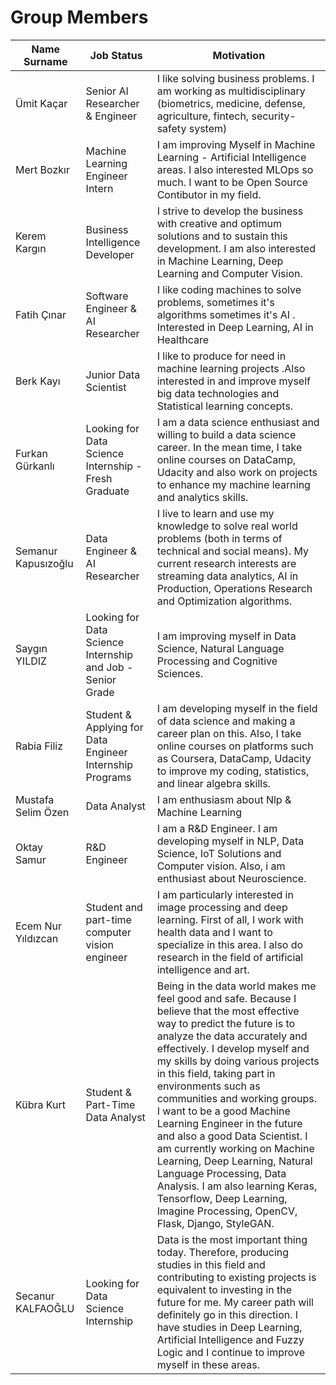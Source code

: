 # Group Members


Name Surname |Job Status | Motivation
---- | ---- | ---------------
Ümit Kaçar   | Senior AI Researcher & Engineer  | I like solving business problems. I am working as multidisciplinary  (biometrics, medicine, defense, agriculture, fintech, security-safety system)
Mert Bozkır  | Machine Learning Engineer Intern | I am improving Myself in Machine Learning - Artificial Intelligence areas.  I also interested MLOps so much. I want to be Open Source Contibutor in my field.
Kerem Kargın | Business Intelligence Developer  | I strive to develop the business with creative and optimum solutions and to sustain this development. I am also interested in Machine Learning, Deep Learning and Computer Vision.
Fatih Çınar | Software Engineer & AI Researcher | I like coding machines to solve problems, sometimes it's algorithms sometimes it's AI .  Interested in Deep Learning, AI in Healthcare |
Berk Kayı | Junior Data Scientist | I like to produce for need in machine learning projects .Also interested in and improve myself big data technologies and Statistical learning concepts. |
Furkan Gürkanlı | Looking for Data Science Internship - Fresh Graduate | I am a data science enthusiast and willing to build a data science career. In the mean time, I take online courses on DataCamp, Udacity and also work on projects to enhance my machine learning and analytics skills.
Semanur Kapusızoğlu | Data Engineer & AI Researcher | I live to learn and use my knowledge to solve real world problems (both in terms of technical and social means). My current research interests are streaming data analytics, AI in Production, Operations Research and Optimization algorithms. |  
Saygın YILDIZ| Looking for Data Science Internship and Job - Senior Grade |  I am improving myself in Data Science, Natural Language Processing and Cognitive Sciences. 
Rabia Filiz | Student & Applying for Data Engineer Internship Programs | I am developing myself in the field of data science and making a career plan on this. Also, I take online courses on platforms such as Coursera, DataCamp, Udacity to improve my coding, statistics, and linear algebra skills. 
Mustafa Selim Özen | Data Analyst | I am enthusiasm about Nlp & Machine Learning
Oktay Samur  | R&D Engineer  | I am a R&D Engineer. I am developing myself in NLP, Data Science, IoT Solutions and Computer vision. Also, i am enthusiast about Neuroscience.
Ecem Nur Yıldızcan | Student and part-time computer vision engineer | I am particularly interested in image processing and deep learning. First of all, I work with health data and I want to specialize in this area. I also do research in the field of artificial intelligence and art.
Kübra Kurt | Student & Part-Time Data Analyst | Being in the data world makes me feel good and safe. Because I believe that the most effective way to predict the future is to analyze the data accurately and effectively.  I develop myself and my skills by doing various projects in this field, taking part in environments such as communities and working groups. I want to be a good Machine Learning Engineer in the future and also a good Data Scientist. I am currently working on Machine Learning, Deep Learning, Natural Language Processing, Data Analysis. I am also learning Keras, Tensorflow, Deep Learning, Imagine Processing, OpenCV, Flask, Django, StyleGAN.
Secanur KALFAOĞLU | Looking for Data Science Internship | Data is the most important thing today. Therefore, producing studies in this field and contributing to existing projects is equivalent to investing in the future for me. My career path will definitely go in this direction. I have studies in Deep Learning, Artificial Intelligence and Fuzzy Logic and I continue to improve myself in these areas. 
